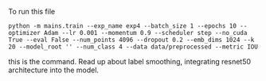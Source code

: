To run this file 


    python -m mains.train --exp_name exp4 --batch_size 1 --epochs 10 --optimizer Adam --lr 0.001 --momentum 0.9 --scheduler step --no_cuda True --eval False --num_points 4096 --dropout 0.2 --emb_dims 1024 --k 20 --model_root '' --num_class 4 --data data/preprocessed --metric IOU

this is the command. Read up about label smoothing, integrating resnet50 architecture into the model.